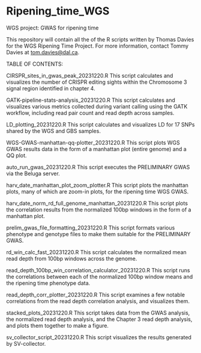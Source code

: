 # Ripening_time_WGS
WGS project: GWAS for ripening time

This repository will contain all the of the R scripts written by Thomas Davies for the WGS Ripening Time Project. 
For more information, contact Tommy Davies at tom.davies@dal.ca. 

TABLE OF CONTENTS: 

CIRSPR_sites_in_gwas_peak_20231220.R
This script calculates and visualizes the number of CRISPR editing sights within the Chromosome 3 signal region identified in chapter 4. 

GATK-pipeline-stats-analysis_20231220.R
This script calculates and visualizes various metrics collected during variant calling using the GATK workflow, including read pair count and read depth across samples. 

LD_plotting_20231220.R
This script calculates and visualizes LD for 17 SNPs shared by the WGS and GBS samples. 

WGS-GWAS-manhattan-qq-plotter_20231220.R
This script plots WGS GWAS results data in the form of a manhattan plot (entire genome) and a QQ plot. 

auto_run_gwas_20231220.R 
This script executes the PRELIMINARY GWAS via the Beluga server. 

harv_date_manhattan_plot_zoom_plotter.R 
This script plots the manhattan plots, many of which are zoom-in plots, for the ripening time WGS GWAS. 

harv_date_norm_rd_full_genome_manhattan_20231220.R 
This script plots the correlation results from the normalized 100bp windows in the form of a manhattan plot. 

prelim_gwas_file_formatting_20231220.R
This script formats various phenotype and genotype files to make them suitable for the PRELIMINARY GWAS. 

rd_win_calc_fast_20231220.R
This script calculates the normalized mean read depth from 100bp windows across the genome. 

read_depth_100bp_win_correlation_calculator_20231220.R
This script runs the correlations between each of the normalized 100bp window means and the ripening time phenotype data. 

read_depth_corr_plotter_20231220.R
This script examines a few notable correlations from the read depth correlation analysis, and visualizes them. 

stacked_plots_20231220.R
This script takes data from the GWAS analysis, the normalized read depth analysis, and the Chapter 3 read depth analysis, and plots them together to make a figure. 

sv_collector_script_20231220.R
This script visualizes the results generated by SV-collector. 

